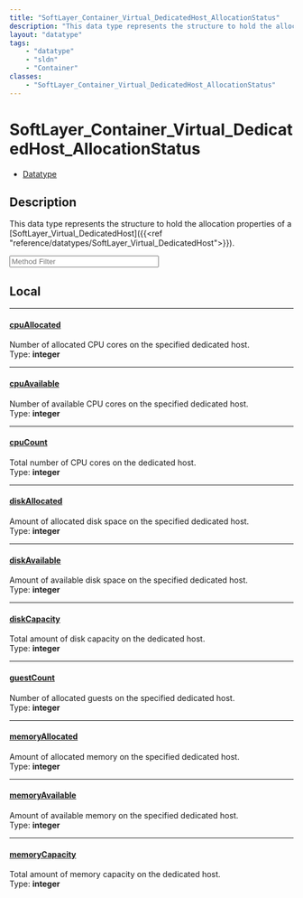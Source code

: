 ```yaml
---
title: "SoftLayer_Container_Virtual_DedicatedHost_AllocationStatus"
description: "This data type represents the structure to hold the allocation properties of a [SoftLayer_Virtual_DedicatedHost]({{<ref... "
layout: "datatype"
tags:
    - "datatype"
    - "sldn"
    - "Container"
classes:
    - "SoftLayer_Container_Virtual_DedicatedHost_AllocationStatus"
---
```


# SoftLayer_Container_Virtual_DedicatedHost_AllocationStatus
<div id='service-datatype'>
    <ul id='sldn-reference-tabs'>
        <li id='datatype'> <a href='/reference/datatypes/SoftLayer_Container_Virtual_DedicatedHost_AllocationStatus' >Datatype</a></li>
    </ul>
</div>

## Description 
This data type represents the structure to hold the allocation properties of a [SoftLayer_Virtual_DedicatedHost]({{<ref "reference/datatypes/SoftLayer_Virtual_DedicatedHost">}}). 





<!-- Service Filer BEGIN -->
<div class="view-filters">
        <div class="clearfix">
            <div class="search-input-box">
                <input placeholder="Method Filter" onkeyup="titleSearch(inputId='prop-input', divId='properties', elementClass='prop-row')" 
                    type="text" id="prop-input" value="" size="30" maxlength="128" class="form-text">
            </div>
        </div>
</div>
<!-- Service Filer END -->

<div id="properties" class="content">
<div id="localProperties" class="prop-content" >

## Local
-----
[cpuAllocated]: #cpuallocated
#### [cpuAllocated]
Number of allocated CPU cores on the specified dedicated host.  
<span class="type-label">Type: </span>**integer**

-----
[cpuAvailable]: #cpuavailable
#### [cpuAvailable]
Number of available CPU cores on the specified dedicated host.  
<span class="type-label">Type: </span>**integer**

-----
[cpuCount]: #cpucount
#### [cpuCount]
Total number of CPU cores on the dedicated host.  
<span class="type-label">Type: </span>**integer**

-----
[diskAllocated]: #diskallocated
#### [diskAllocated]
Amount of allocated disk space on the specified dedicated host.  
<span class="type-label">Type: </span>**integer**

-----
[diskAvailable]: #diskavailable
#### [diskAvailable]
Amount of available disk space on the specified dedicated host.  
<span class="type-label">Type: </span>**integer**

-----
[diskCapacity]: #diskcapacity
#### [diskCapacity]
Total amount of disk capacity on the dedicated host.  
<span class="type-label">Type: </span>**integer**

-----
[guestCount]: #guestcount
#### [guestCount]
Number of allocated guests on the specified dedicated host.  
<span class="type-label">Type: </span>**integer**

-----
[memoryAllocated]: #memoryallocated
#### [memoryAllocated]
Amount of allocated memory on the specified dedicated host.  
<span class="type-label">Type: </span>**integer**

-----
[memoryAvailable]: #memoryavailable
#### [memoryAvailable]
Amount of available memory on the specified dedicated host.  
<span class="type-label">Type: </span>**integer**

-----
[memoryCapacity]: #memorycapacity
#### [memoryCapacity]
Total amount of memory capacity on the dedicated host.  
<span class="type-label">Type: </span>**integer**

</div>
<!-- LOCAL PROPERTY END -->

</div>


